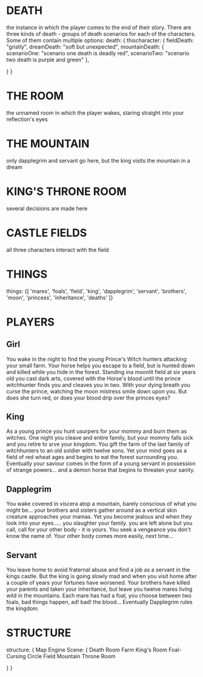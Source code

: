 # DEATH
the instance in which the player comes to the end of their story. There are three kinds of death - groups of death scenarios for each of the characters. Some of them contain multiple options:
death: {
  thischaracter: {
    fieldDeath: "gristly",
    dreamDeath: "soft but unexpected",
    mountainDeath: {
      scenarioOne: "scenario one death is deadly red",
      scenarioTwo: "scenario two death is purple and green"
    },
    
  }
}
# THE ROOM
the unnamed room in which the player wakes, staring straight into your reflection's eyes

# THE MOUNTAIN
only dapplegrim and servant go here, but the king visits the mountain in a dream

# KING'S THRONE ROOM
several decisions are made here

# CASTLE FIELDS
all three characters interact with the field

# THINGS
things: {[
  'mares',
  'foals',
  'field',
  'king',
  'dapplegrim',
  'servant',
  'brothers',
  'moon',
  'princess',
  'inheritance',
  'deaths'
]}

# PLAYERS
## Girl
You wake in the night to find the young Prince's Witch hunters attacking your small farm. Your horse helps you escape to a field, but is hunted down and killed while you hide in the forest. Standing ina moonlit field at six years old you cast dark arts, covered with the Horse's blood until the prince witchhunter finds you and cleaves you in two. With your dying breath you curse the prince, watching the moon mistress smile down upon you. But does she turn red, or does your blood drip over the princes eyes?
## King
As a young prince you hunt usurpers for your mommy and burn them as witches. One night you cleave and entire family, but your mommy falls sick and you retire to srve your kingdom. You gift the farm of the last family of witchhunters to an old soldier with twelve sons. Yet your mind goes as a field of red wheat ages and begins to eat the forest surrounding you. Eventually your saviour comes in the form of a young servant in possession of strange powers... and a demon horse that begins to threaten your sanity.
## Dapplegrim
You wake covered in viscera atop a mountain, barely conscious of what you might be... your brothers and sisters gather around as a vertical skin creature approaches your mamas. Yet you become jealous and when they look into your eyes..... you slaughter your family. you are left alone but you call, call for your other body - it is yours. You seek a vengeance you don't know the name of. Your other body comes more easily, next time...
## Servant
You leave home to avoid fraternal abuse and find a job as a servant in the kings castle. But the king is going slowly mad and when you visit home after a couple of years your fortunes have worsened. Your brothers have killed your parents and taken your inheritance, but leave you twelve mares living wild in the mountains. Each mare has had a foal, you choose between two foals, bad things happen, ad! bad! the blood... Eventually Dapplegrim rules the kingdom.

# STRUCTURE
structure: {
  Map
  Engine
  Scene: {
    Death
    Room
    Farm
    King's Room
    Foal-Cursing Circle Field
    Mountain
    Throne Room

  }
}
